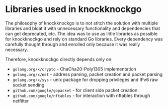 # Libraries used in knockknockgo

The philosophy of knockknockgo is to not stitch the solution with multiple libraries and bloat it with unnecessary functionality and dependencies that can get deprecated, etc. The idea was to use as little libraries as possible for knockknockgo and rely on standard Go libraries. Every dependency was carefully thought through and enrolled only because it was really necessary.

Therefore, knockknockgo directly depends only on:
- `golang.org/x/crypto` - ChaCha20-Poly1305 implementation
- `golang.org/x/net` - address parsing, packet creation and packet parsing
- `golang.org/x/sys` - unix package for dropping privileges and IPv6 raw socket sending
- `github.com/google/gopacket` - for client side packet creation
- `github.com/google/nftables` - for interaction with nftables through netfilter